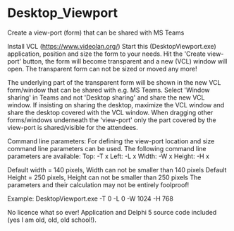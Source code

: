 # Desktop_Viewport
Create a view-port (form) that can be shared with MS Teams

Install VCL (https://www.videolan.org/) Start this (DesktopViewport.exe) application, position and size the form to your needs. 
Hit the 'Create view-port' button, the form will become transparent and a new (VCL) window will open. The transparent form can not 
be sized or moved any more!

The underlying part of the transparent form will be shown in the new VCL form/window that can be shared with e.g. MS Teams. 
Select 'Window sharing' in Teams and not 'Desktop sharing' and share the new VCL window. If insisting on sharing the desktop,
maximize the VCL window and share the desktop covered with the VCL window. When dragging other forms/windows underneath the 'view-port' 
only the part covered by the view-port is shared/visible for the attendees.

Command line parameters:
For defining the view-port location and size command line parameters can be used.
The following command line parameters are available:
Top: 	-T x
Left: 	-L x
Width:	-W x
Height:	-H x

Default width = 140 pixels, Width can not be smaller than 140 pixels
Default Height = 250 pixels, Height can not be smaller than 250 pixels
The parameters and their calculation may not be entirely foolproof!

Example: DesktopViewport.exe -T 0 -L 0 -W 1024 -H 768

No licence what so ever! Application and Delphi 5 source code included (yes I am old, old, old school!).
